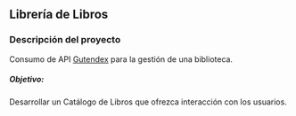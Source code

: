 ## Librería de Libros


<h3>Descripción del proyecto</h3>

Consumo de API [Gutendex](https://gutendex.com/) para la gestión de una biblioteca.

<h5>Objetivo:</h5>
Desarrollar un Catálogo de Libros que ofrezca interacción con los usuarios.

